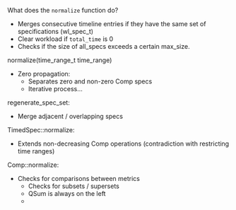 What does the ```normalize``` function do?

- Merges consecutive timeline entries if they have the same set of specifications (wl_spec_t)
- Clear workload if ```total_time``` is 0
- Checks if the size of all_specs exceeds a certain max_size.

normalize(time_range_t time_range)

- Zero propagation:
    - Separates zero and non-zero Comp specs
    - Iterative process...

regenerate_spec_set:

- Merge adjacent / overlapping specs

TimedSpec::normalize:

- Extends non-decreasing Comp operations (contradiction with restricting time ranges)

Comp::normalize:

- Checks for comparisons between metrics
    - Checks for subsets / supersets
    - QSum is always on the left
    - 